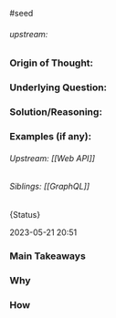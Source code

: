 #seed 
###### upstream: 

### Origin of Thought:


### Underlying Question: 


### Solution/Reasoning: 


### Examples (if any): 


###### Upstream: [[Web API]]
###### Siblings: [[GraphQL]]
{Status}

2023-05-21
20:51


### Main Takeaways

### Why

### How

